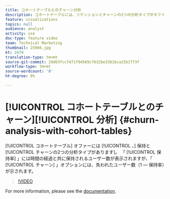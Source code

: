 ```yaml
---
title: コホートテーブルとのチャーン分析
description: コホートテーブルには、リテンションとチャーンの2つの分析タイプがオファーされます。 保持率は、時間の経過と共に保持されるユーザー数を示しますが、「変更」オプションでは、失われたユーザー数が表示されます（1 — 保持率）。
feature: visualizations
topics: null
audience: analyst
activity: use
doc-type: feature video
team: Technical Marketing
thumbnail: 25966.jpg
kt: 2479
translation-type: tm+mt
source-git-commit: 29d63fccf471f94569c7632be3361bca15b1ff3f
workflow-type: tm+mt
source-wordcount: '0'
ht-degree: 0%

---
```



# [!UICONTROL コホートテーブルとのチャーン][!UICONTROL 分析] {#churn-analysis-with-cohort-tables}

[!UICONTROL コホートテーブル] オファーには [!UICONTROL 、] 保持と [!UICONTROL チャーンの2つの分析タイプがあります]。 「 [!UICONTROL 保持率] 」には時間の経過と共に保持されるユーザー数が表示されますが、「 [!UICONTROL チャーン] 」オプションには、失われたユーザー数（1 — 保持率）が示されます。

>[!VIDEO](https://video.tv.adobe.com/v/25966/?quality=12)

For more information, please see the [documentation](https://marketing.adobe.com/resources/help/ja_JP/analytics/analysis-workspace/cohort_analysis.html).
